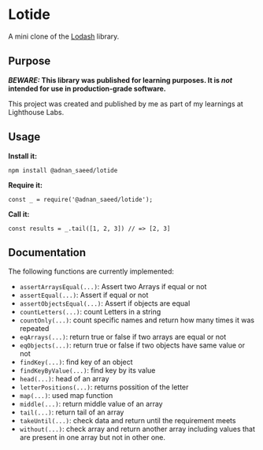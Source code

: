 # Lotide

A mini clone of the [Lodash](https://lodash.com) library.

## Purpose

**_BEWARE:_ This library was published for learning purposes. It is _not_ intended for use in production-grade software.**

This project was created and published by me as part of my learnings at Lighthouse Labs. 

## Usage

**Install it:**

`npm install @adnan_saeed/lotide`

**Require it:**

`const _ = require('@adnan_saeed/lotide');`

**Call it:**

`const results = _.tail([1, 2, 3]) // => [2, 3]`

## Documentation

The following functions are currently implemented:

* `assertArraysEqual(...)`: Assert two Arrays if equal or not
* `assertEqual(...)`: Assert if equal or not
* `assertObjectsEqual(...)`: Assert if objects are equal
* `countLetters(...)`: count Letters in a string
* `countOnly(...)`: count specific names and return how many times it was repeated
* `eqArrays(...)`: return true or false if two arrays are equal or not
* `eqObjects(...)`: return true or false if two objects have same value or not
* `findKey(...)`: find key of an object
* `findKeyByValue(...)`: find key by its value
* `head(...)`: head of an array
* `letterPositions(...)`: returns possition of the letter
* `map(...)`: used map function
* `middle(...)`: return middle value of an array
* `tail(...)`: return tail of an array
* `takeUntil(...)`: check data and return until the requirement meets
* `without(...)`: check array and return another array including values that are present in one array but not in other one.
